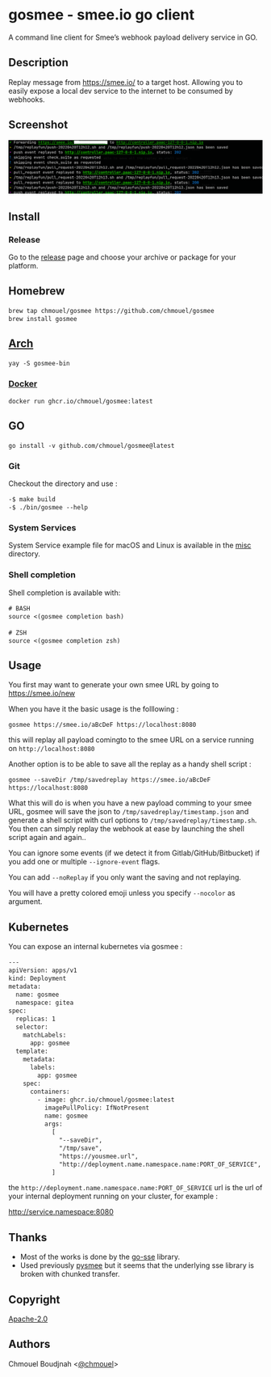 # gosmee - smee.io go client

A command line client for Smee’s webhook payload delivery service in GO.

## Description

Replay message from <https://smee.io/> to a target host. Allowing you to
easily expose a local dev service to the internet to be consumed by webhooks.

## Screenshot

![Screenshot](./.github/screenshot.png)

## Install

### Release

Go to the [release](https://github.com/chmouel/gosmee/releases) page and choose your archive or package for your platform.

## Homebrew

```shell
brew tap chmouel/gosmee https://github.com/chmouel/gosmee
brew install gosmee
```

## [Arch](https://aur.archlinux.org/packages/gosmee-bin)

```shell
yay -S gosmee-bin
```

### [Docker](https://github.com/users/chmouel/packages/container/package/gosmee)

```shell
docker run ghcr.io/chmouel/gosmee:latest
```

## GO

```shell
go install -v github.com/chmouel/gosmee@latest
```

### Git

Checkout the directory and use :

```shell
-$ make build
-$ ./bin/gosmee --help
```

### System Services

System Service example file for macOS and Linux is available in the [misc](./misc) directory.

### Shell completion

Shell completion is available with:

```shell
# BASH
source <(gosmee completion bash)

# ZSH
source <(gosmee completion zsh)
```

## Usage

You first may want to generate your own smee URL by going to <https://smee.io/new>

When you have it the basic usage is the folllowing :

```shell
gosmee https://smee.io/aBcDeF https://localhost:8080
```

this will replay all payload comingto to the smee URL on a service running on `http://localhost:8080`

Another option is to be able to save all the replay as a handy shell script :

```shell
gosmee --saveDir /tmp/savedreplay https://smee.io/aBcDeF https://localhost:8080
```

What this will do is when you have a new payload comming to your smee URL, gosmee will save the json to
`/tmp/savedreplay/timestamp.json` and generate a shell script with curl options  to
`/tmp/savedreplay/timestamp.sh`. You then can simply replay the webhook at ease by
launching the shell script again and again..

You can ignore some events (if we detect it from Gitlab/GitHub/Bitbucket) if you add one or multiple `--ignore-event` flags.

You can add `--noReplay` if you only want the saving and not replaying.

You will have a pretty colored emoji unless you specify `--nocolor` as argument.

## Kubernetes

You can expose an internal kubernetes via gosmee :

```
---
apiVersion: apps/v1
kind: Deployment
metadata:
  name: gosmee
  namespace: gitea
spec:
  replicas: 1
  selector:
    matchLabels:
      app: gosmee
  template:
    metadata:
      labels:
        app: gosmee
    spec:
      containers:
        - image: ghcr.io/chmouel/gosmee:latest
          imagePullPolicy: IfNotPresent
          name: gosmee
          args:
            [
              "--saveDir",
              "/tmp/save",
              "https://yousmee.url",
              "http://deployment.name.namespace.name:PORT_OF_SERVICE",
            ]
```

the `http://deployment.name.namespace.name:PORT_OF_SERVICE` url is the url of your internal deployment running on your cluster, for example : 

   http://service.namespace:8080

## Thanks

- Most of the works is done by the [go-sse](github.com/r3labs/sse) library.
- Used previously [pysmee](https://github.com/akrog/pysmee) but it seems that the underlying sse library is broken with chunked transfer.

## Copyright

[Apache-2.0](./LICENSE)

## Authors

Chmouel Boudjnah <[@chmouel](https://twitter.com/chmouel)>
